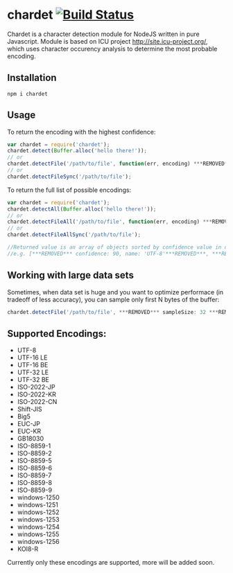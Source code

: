 
chardet [![Build Status](https://travis-ci.org/runk/node-chardet.png)](https://travis-ci.org/runk/node-chardet)
=====

Chardet is a character detection module for NodeJS written in pure Javascript.
Module is based on ICU project http://site.icu-project.org/, which uses character
occurency analysis to determine the most probable encoding.

## Installation

```
npm i chardet
```

## Usage

To return the encoding with the highest confidence:
```javascript
var chardet = require('chardet');
chardet.detect(Buffer.alloc('hello there!'));
// or
chardet.detectFile('/path/to/file', function(err, encoding) ***REMOVED******REMOVED***);
// or
chardet.detectFileSync('/path/to/file');
```


To return the full list of possible encodings:
```javascript
var chardet = require('chardet');
chardet.detectAll(Buffer.alloc('hello there!'));
// or
chardet.detectFileAll('/path/to/file', function(err, encoding) ***REMOVED******REMOVED***);
// or
chardet.detectFileAllSync('/path/to/file');

//Returned value is an array of objects sorted by confidence value in decending order
//e.g. [***REMOVED*** confidence: 90, name: 'UTF-8'***REMOVED***, ***REMOVED***confidence: 20, name: 'windows-1252', lang: 'fr'***REMOVED***]
```

## Working with large data sets

Sometimes, when data set is huge and you want to optimize performace (in tradeoff of less accuracy),
you can sample only first N bytes of the buffer:

```javascript
chardet.detectFile('/path/to/file', ***REMOVED*** sampleSize: 32 ***REMOVED***, function(err, encoding) ***REMOVED******REMOVED***);
```

## Supported Encodings:

* UTF-8
* UTF-16 LE
* UTF-16 BE
* UTF-32 LE
* UTF-32 BE
* ISO-2022-JP
* ISO-2022-KR
* ISO-2022-CN
* Shift-JIS
* Big5
* EUC-JP
* EUC-KR
* GB18030
* ISO-8859-1
* ISO-8859-2
* ISO-8859-5
* ISO-8859-6
* ISO-8859-7
* ISO-8859-8
* ISO-8859-9
* windows-1250
* windows-1251
* windows-1252
* windows-1253
* windows-1254
* windows-1255
* windows-1256
* KOI8-R

Currently only these encodings are supported, more will be added soon.
